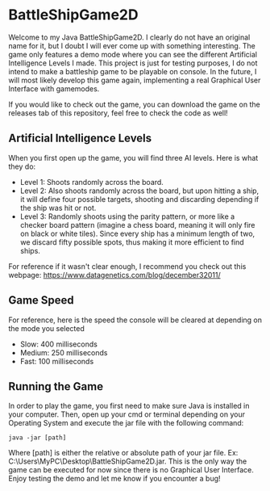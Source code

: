 # BattleShipGame2D
Welcome to my Java BattleShipGame2D. I clearly do not have an original name for it, but I doubt I will ever come up with something interesting. The game only features a demo mode where you can see the different Artificial Intelligence Levels I made. This project is just for testing purposes, I do not intend to make a battleship game to be playable on console. In the future, I will most likely develop this game again, implementing a real Graphical User Interface with gamemodes.

If you would like to check out the game, you can download the game on the releases tab of this repository, feel free to check the code as well!

## Artificial Intelligence Levels
When you first open up the game, you will find three AI levels. Here is what they do:
* Level 1: Shoots randomly across the board.
* Level 2: Also shoots randomly across the board, but upon hitting a ship, it will define four possible targets, shooting and discarding depending if the ship was hit or not.
* Level 3: Randomly shoots using the parity pattern, or more like a checker board pattern (imagine a chess board, meaning it will only fire on black or white tiles). Since every ship has a minimum length of two, we discard fifty possible spots, thus making it more efficient to find ships.

For reference if it wasn't clear enough, I recommend you check out this webpage: https://www.datagenetics.com/blog/december32011/

## Game Speed
For reference, here is the speed the console will be cleared at depending on the mode you selected
* Slow: 400 milliseconds
* Medium: 250 milliseconds
* Fast: 100 milliseconds

## Running the Game
In order to play the game, you first need to make sure Java is installed in your computer. Then, open up your cmd or terminal depending on your Operating System and execute the jar file with the following command:
```
java -jar [path]
```
Where [path] is either the relative or absolute path of your jar file. Ex: C:\Users\MyPC\Desktop\BattleShipGame2D.jar.
This is the only way the game can be executed for now since there is no Graphical User Interface. Enjoy testing the demo and let me know if you encounter a bug!

